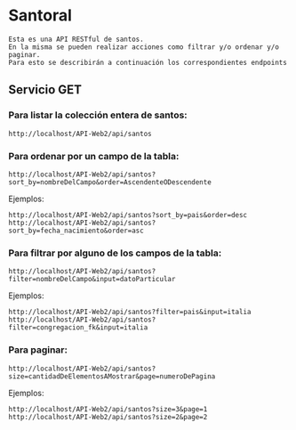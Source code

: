 # Santoral

```
Esta es una API RESTful de santos.
En la misma se pueden realizar acciones como filtrar y/o ordenar y/o paginar.
Para esto se describirán a continuación los correspondientes endpoints
```

## Servicio GET

### Para listar la colección entera de santos:
```
http://localhost/API-Web2/api/santos
```
### Para ordenar por un campo de la tabla:
```
http://localhost/API-Web2/api/santos?sort_by=nombreDelCampo&order=AscendenteODescendente
```
Ejemplos:
```
http://localhost/API-Web2/api/santos?sort_by=pais&order=desc
http://localhost/API-Web2/api/santos?sort_by=fecha_nacimiento&order=asc
```

### Para filtrar por alguno de los campos de la tabla:
```
http://localhost/API-Web2/api/santos?filter=nombreDelCampo&input=datoParticular
```
Ejemplos:
```
http://localhost/API-Web2/api/santos?filter=pais&input=italia
http://localhost/API-Web2/api/santos?filter=congregacion_fk&input=italia
```

### Para paginar:
```
http://localhost/API-Web2/api/santos?size=cantidadDeElementosAMostrar&page=numeroDePagina
```
Ejemplos:
```
http://localhost/API-Web2/api/santos?size=3&page=1
http://localhost/API-Web2/api/santos?size=2&page=2
```
